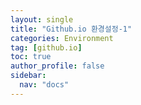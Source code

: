 ```yaml
---
layout: single
title: "Github.io 환경설정-1"
categories: Environment
tag: [github.io]
toc: true
author_profile: false
sidebar:
  nav: "docs"
---
```


